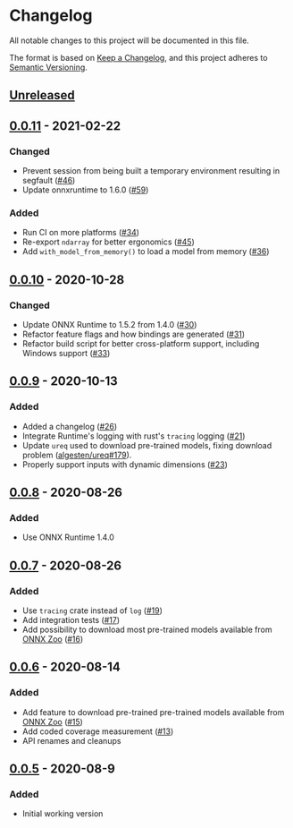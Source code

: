 # Changelog

All notable changes to this project will be documented in this file.

The format is based on [Keep a Changelog](https://keepachangelog.com/en/1.0.0/),
and this project adheres to [Semantic Versioning](https://semver.org/spec/v2.0.0.html).

## [Unreleased]

## [0.0.11] - 2021-02-22

### Changed

- Prevent session from being built a temporary environment resulting in segfault ([#46](https://github.com/nbigaouette/onnxruntime-rs/pull/46))
- Update onnxruntime to 1.6.0 ([#59](https://github.com/nbigaouette/onnxruntime-rs/pull/59))

### Added

- Run CI on more platforms ([#34](https://github.com/nbigaouette/onnxruntime-rs/pull/34))
- Re-export `ndarray` for better ergonomics ([#45](https://github.com/nbigaouette/onnxruntime-rs/pull/45))
- Add `with_model_from_memory()` to load a model from memory ([#36](https://github.com/nbigaouette/onnxruntime-rs/pull/36))

## [0.0.10] - 2020-10-28

### Changed

- Update ONNX Runtime to 1.5.2 from 1.4.0 ([#30](https://github.com/nbigaouette/onnxruntime-rs/pull/30))
- Refactor feature flags and how bindings are generated ([#31](https://github.com/nbigaouette/onnxruntime-rs/pull/31))
- Refactor build script for better cross-platform support, including Windows support ([#33](https://github.com/nbigaouette/onnxruntime-rs/pull/33))

## [0.0.9] - 2020-10-13

### Added

- Added a changelog ([#26](https://github.com/nbigaouette/onnxruntime-rs/pull/26))
- Integrate Runtime's logging with rust's `tracing` logging ([#21](https://github.com/nbigaouette/onnxruntime-rs/pull/21))
- Update `ureq` used to download pre-trained models, fixing download problem ([algesten/ureq#179](https://github.com/algesten/ureq/issues/179)).
- Properly support inputs with dynamic dimensions ([#23](https://github.com/nbigaouette/onnxruntime-rs/pull/23))

## [0.0.8] - 2020-08-26

### Added

- Use ONNX Runtime 1.4.0

## [0.0.7] - 2020-08-26

### Added

- Use `tracing` crate instead of `log` ([#19](https://github.com/nbigaouette/onnxruntime-rs/pull/19))
- Add integration tests ([#17](https://github.com/nbigaouette/onnxruntime-rs/pull/17))
- Add possibility to download most pre-trained models available from [ONNX Zoo](https://github.com/onnx/models) ([#16](https://github.com/nbigaouette/onnxruntime-rs/pull/16))

## [0.0.6] - 2020-08-14

### Added

- Add feature to download pre-trained pre-trained models available from [ONNX Zoo](https://github.com/onnx/models) ([#15](https://github.com/nbigaouette/onnxruntime-rs/pull/15))
- Add coded coverage measurement ([#13](https://github.com/nbigaouette/onnxruntime-rs/pull/13))
- API renames and cleanups

## [0.0.5] - 2020-08-9

### Added

- Initial working version

[Unreleased]: https://github.com/nbigaouette/onnxruntime-rs/compare/v0.0.11...HEAD
[0.0.11]: https://github.com/nbigaouette/onnxruntime-rs/compare/v0.0.10...v0.0.11
[0.0.10]: https://github.com/nbigaouette/onnxruntime-rs/compare/v0.0.9...v0.0.10
[0.0.9]: https://github.com/nbigaouette/onnxruntime-rs/compare/v0.0.8...v0.0.9
[0.0.8]: https://github.com/nbigaouette/onnxruntime-rs/compare/v0.0.7...v0.0.8
[0.0.7]: https://github.com/nbigaouette/onnxruntime-rs/compare/v0.0.6...v0.0.7
[0.0.6]: https://github.com/nbigaouette/onnxruntime-rs/compare/v0.0.5...v0.0.6
[0.0.5]: https://github.com/nbigaouette/onnxruntime-rs/compare/v0.0.4...v0.0.5
